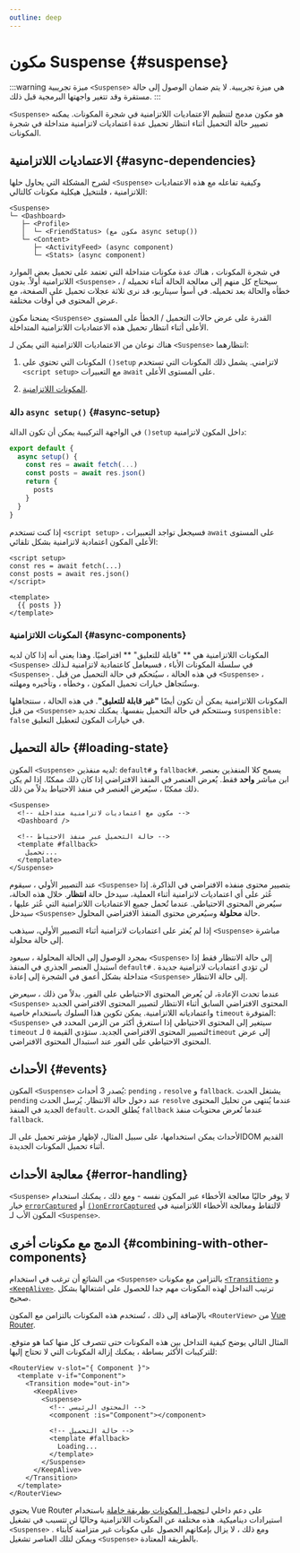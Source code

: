 ```yaml
---
outline: deep
---
```


# مكون Suspense {#suspense}

:::warning ميزة تجريبية
`<Suspense>` هي ميزة تجريبية. لا يتم ضمان الوصول إلى حالة مستقرة وقد تتغير واجهتها البرمجية قبل ذلك.
:::

`<Suspense>` هو مكون مدمج لتنظيم الاعتماديات اللاتزامنية في شجرة المكونات. يمكنه تصيير حالة التحميل أثناء انتظار تحميل عدة اعتماديات لاتزامنية متداخلة في شجرة المكونات.

## الاعتماديات اللاتزامنية {#async-dependencies}

لشرح المشكلة التي يحاول حلها `<Suspense>` وكيفية تفاعله مع هذه الاعتماديات اللاتزامنية ، فلنتخيل هيكلية مكونات كالتالي:

```
<Suspense>
└─ <Dashboard>
   ├─ <Profile>
   │  └─ <FriendStatus> (مكون مع async setup())
   └─ <Content>
      ├─ <ActivityFeed> (async component)
      └─ <Stats> (async component)
```

في شجرة المكونات ، هناك عدة مكونات متداخلة التي تعتمد على تحميل بعض الموارد اللاتزامنية أولاً. بدون `<Suspense>` ، سيحتاج كل منهم إلى معالجة الحالة أثناء تحميله / خطأه والحالة بعد تحميله. في أسوأ سيناريو، قد نرى ثلاثة عجلات تحميل على الصفحة، مع عرض المحتوى في أوقات مختلفة.

يمنحنا مكون `<Suspense>` القدرة على عرض حالات التحميل / الخطأ على المستوى الأعلى أثناء انتظار تحميل هذه الاعتماديات اللاتزامنية المتداخلة.

هناك نوعان من الاعتماديات اللاتزامنية التي يمكن لـ `<Suspense>` انتظارهما:

1. المكونات التي تحتوي على `()setup` لاتزامني. يشمل ذلك المكونات التي تستخدم `<script setup>` مع التعبيرات `await` على المستوى الأعلى.

2. [المكونات اللاتزامنية](/guide/components/async).

### دالة `async setup()` {#async-setup}

في الواجهة التركيبية يمكن أن تكون الدالة `()setup` داخل المكون لاتزامنية:

```js
export default {
  async setup() {
    const res = await fetch(...)
    const posts = await res.json()
    return {
      posts
    }
  }
}
```

إذا كنت تستخدم `<script setup>` ، فسيجعل تواجد التعبيرات `await` على المستوى الأعلى المكون اعتمادية لاتزامنية بشكل تلقائي:

```vue
<script setup>
const res = await fetch(...)
const posts = await res.json()
</script>

<template>
  {{ posts }}
</template>
```

### المكونات اللاتزامنية {#async-components}

المكونات اللاتزامنية هي ** "قابلة للتعليق" ** افتراضيًا. وهذا يعني أنه إذا كان لديه `<Suspense>` في سلسلة المكونات الأباء ، فسيعامل كاعتمادية لاتزامنية لـذلك `<Suspense>` . في هذه الحالة ، سيُتحكم في حالة التحميل من قبل `<Suspense>` ، وستُتجاهل خيارات تحميل المكون ، وخطأه ، وتأخيره ومهلته.

المكونات اللاتزامنية يمكن أن تكون أيضًا **"غير قابلة للتعليق"**. في هذه الحالة ، سنتجاهلها من قبل `<Suspense>` وستتحكم في حالة التحميل بنفسها. يمكنك تحديد `suspensible: false` في خيارات المكون لتعطيل التعليق.

## حالة التحميل {#loading-state}

المكون `<Suspense>` لديه منفذين: `default#` و `fallback#`. يسمح كلا المنفذين  بعنصر ابن مباشر **واحد** فقط. يُعرض العنصر في المنفذ الافتراضي إذا كان ذلك ممكنًا. إذا لم يكن ذلك ممكنًا ، سيُعرض العنصر في منفذ الاحتياط بدلاً من ذلك.

```vue-html
<Suspense>
  <!-- مكون مع اعتماديات لاتزامنية متداخلة -->
  <Dashboard />

  <!-- حالة التحميل عبر منفذ الاحتياط -->
  <template #fallback>
    تحميل...
  </template>
</Suspense>
```

عند التصيير الأولي ، سيقوم `<Suspense>` بتصيير محتوى منفذه الافتراضي في الذاكرة. إذا عُثر على أي اعتماديات لاتزامنية أثناء العملية، سيدخل حالة **انتظار**. خلال هذه الحالة، سيُعرض المحتوى الاحتياطي. عندما تُحمل جميع الاعتماديات اللاتزامنية التي عُثر عليها ، سيدخل `<Suspense>` حالة **محلولة** وسيُعرض محتوى المنفذ الافتراضي المحلول.

إذا لم يُعثر على اعتماديات لاتزامنية أثناء التصيير الأولي، سيذهب `<Suspense>` مباشرة إلى حالة محلولة.

بمجرد الوصول إلى الحالة المحلولة ، سيعود `<Suspense>` إلى حالة الانتظار فقط إذا استبدل العنصر الجذري في المنفذ `default#` . لن تؤدي اعتماديات لاتزامنية جديدة متداخلة بشكل أعمق في الشجرة إلى إعادة `<Suspense>` إلى حالة الانتظار.

عندما تحدث الإعادة، لن يُعرض المحتوى الاحتياطي على الفور. بدلاً من ذلك ، سيعرض `<Suspense>` المحتوى الافتراضي السابق أثناء الانتظار لتصيير المحتوى الافتراضي الجديد واعتمادياته اللاتزامنية. يمكن تكوين هذا السلوك باستخدام خاصية `timeout` المتوفرة: `<Suspense>` سيتغير إلى المحتوى الاحتياطي إذا استغرق أكثر من الزمن المحدد في `timeout` لتصيير المحتوى الافتراضي الجديد. ستؤدي القيمة `0` لـ`timeout` إلى عرض المحتوى الاحتياطي على الفور عند استبدال المحتوى الافتراضي.

## الأحداث {#events}

المكون `<Suspense>` يُصدر 3 أحداث: `pending` ، `resolve` و `fallback`. يشتغل الحدث `pending` عند دخول حالة الانتظار. يُرسل الحدث `resolve` عندما يُنتهى من تحليل المحتوى الجديد في المنفذ `default`. يُطلق الحدث `fallback` عندما تُعرض محتويات منفذ `fallback`.

الأحداث يمكن استخدامها، على سبيل المثال، لإظهار مؤشر تحميل على الـDOM القديم أثناء تحميل المكونات الجديدة.

## معالجة الأحداث {#error-handling}

`<Suspense>` لا يوفر حاليًا معالجة الأخطاء عبر المكون نفسه - ومع ذلك ، يمكنك استخدام خيار [`errorCaptured`](/api/options-lifecycle#errorcaptured) أو [`()onErrorCaptured`](/api/composition-api-lifecycle#onerrorcaptured) لالتقاط ومعالجة الأخطاء اللاتزامنية في المكون الأب لـ `<Suspense>`.

## الدمج مع مكونات أخرى {#combining-with-other-components}

من الشائع أن ترغب في استخدام `<Suspense>` بالتزامن مع مكونات [`<Transition>`](./transition) و [`<KeepAlive>`](./keep-alive).  ترتيب التداخل لهذه المكونات مهم جدا للحصول على اشتغالها بشكل صحيح.

بالإضافة إلى ذلك ، تُستخدم هذه المكونات بالتزامن مع المكون `<RouterView>` من [Vue Router](https://router.vuejs.org/).

المثال التالي يوضح كيفية التداخل بين هذه المكونات حتى تتصرف كل منها كما هو متوقع. للتركيبات الأكثر بساطة ، يمكنك إزالة المكونات التي لا تحتاج إليها:

```vue-html
<RouterView v-slot="{ Component }">
  <template v-if="Component">
    <Transition mode="out-in">
      <KeepAlive>
        <Suspense>
          <!-- المحتوى الرئيسي -->
          <component :is="Component"></component>

          <!-- حالة التحميل -->
          <template #fallback>
            Loading...
          </template>
        </Suspense>
      </KeepAlive>
    </Transition>
  </template>
</RouterView>
```

يحتوي Vue Router على دعم داخلي لـ[تحميل المكونات بطريقة خاملة](https://router.vuejs.org/guide/advanced/lazy-loading.html) باستخدام استيرادات ديناميكية. هذه مختلفة عن المكونات اللاتزامنية وحاليًا لن تتسبب في تشغيل `<Suspense>` . ومع ذلك ، لا يزال بإمكانهم الحصول على مكونات غير متزامنة كأبتاء ويمكن لتلك العناصر تشغيل `<Suspense>` بالطريقة المعتادة.
